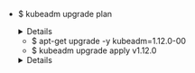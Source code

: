 


- $ kubeadm upgrade plan
  
  <details>
  give current version and available upgrade version
  </details>

  - $ apt-get upgrade -y kubeadm=1.12.0-00
  - $ kubeadm upgrade apply v1.12.0
  
  <details>
  before upgrade need to updrate kubedamin then cluster
  </details>

